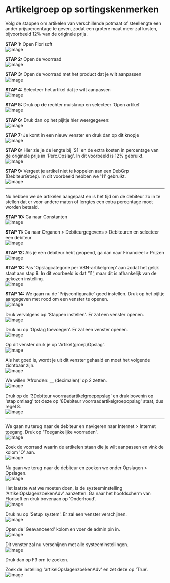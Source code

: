 # Artikelgroep op sortingskenmerken

Volg de stappen om artikelen van verschillende potmaat of steellengte een ander prijspercentage te geven, zodat een grotere maat meer zal kosten, bijvoorbeeld 12% van de originele prijs.

**STAP 1:** Open Florisoft  
![image](https://github.com/user-attachments/assets/6acc4470-4a5d-4ac1-a424-798553401663)

**STAP 2:** Open de voorraad  
![image](https://github.com/user-attachments/assets/64f8aadb-4898-4e54-8863-a05e815d837d)

**STAP 3:** Open de voorraad met het product dat je wilt aanpassen  
![image](https://github.com/user-attachments/assets/0a723830-b8af-4fae-ab60-4ed223d152dc)

**STAP 4:** Selecteer het artikel dat je wilt aanpassen  
![image](https://github.com/user-attachments/assets/05a1dbc5-c971-43f4-a002-3eaf4b2ca4b0)

**STAP 5:** Druk op de rechter muisknop en selecteer 'Open artikel'  
![image](https://github.com/user-attachments/assets/244bcb63-a5c9-4d6b-9fac-f079a61463e3)

**STAP 6:** Druk dan op het pijltje hier weergegeven:  
![image](https://github.com/user-attachments/assets/0c7770c4-ac21-4b44-877a-0214272a6c69)

**STAP 7:** Je komt in een nieuw venster en druk dan op dit knopje  
![image](https://github.com/user-attachments/assets/f937fbaf-02b4-4cbc-93b7-c362eb969827)

**STAP 8:** Hier zie je de lengte bij 'S1' en de extra kosten in percentage van de originele prijs in 'Perc.Opslag'. In dit voorbeeld is 12% gebruikt.  
![image](https://github.com/user-attachments/assets/125049ae-6bcd-4ee3-95c9-1f222177809a)

**STAP 9:** Vergeet je artikel niet te koppelen aan een DebGrp (DebiteurGroep). In dit voorbeeld hebben we '11' gebruikt.  
![image](https://github.com/user-attachments/assets/ef637e8c-57e5-4170-a90c-1196bbf53560)

---

Nu hebben we de artikelen aangepast en is het tijd om de debiteur zo in te stellen dat er voor andere maten of lengtes een extra percentage moet worden betaald.

**STAP 10:** Ga naar Constanten  
![image](https://github.com/user-attachments/assets/413886e8-0ad0-4b31-b919-a48d83d677c6)

**STAP 11:** Ga naar Organen > Debiteurgegevens > Debiteuren en selecteer een debiteur  
![image](https://github.com/user-attachments/assets/d7c5fa08-275f-4e40-b59f-64c0e41be99d)

**STAP 12:** Als je een debiteur hebt geopend, ga dan naar Financieel > Prijzen  
![image](https://github.com/user-attachments/assets/d4075e30-0445-48b8-801a-e3ad765c520c)

**STAP 13:** Pas 'Opslagcategorie per VBN-artikelgroep' aan zodat het gelijk staat aan stap 9. In dit voorbeeld is dat '11', maar dit is afhankelijk van de gekozen instelling.  
![image](https://github.com/user-attachments/assets/09617010-768d-42d5-949f-637c911cf127)

**STAP 14:** We gaan nu de 'Prijsconfiguratie' goed instellen. Druk op het pijltje aangegeven met rood om een venster te openen.  
![image](https://github.com/user-attachments/assets/12032635-e26e-41eb-a5df-ea721c9ef165)

Druk vervolgens op 'Stappen instellen'. Er zal een venster openen.  
![image](https://github.com/user-attachments/assets/9a4bcab1-514d-4609-a4bd-d583f0f3d581)

Druk nu op 'Opslag toevoegen'. Er zal een venster openen.  
![image](https://github.com/user-attachments/assets/17edee29-c571-4682-b094-7a3ccdf05a4c)

Op dit venster druk je op 'Artikel(groep)Opslag'.  
![image](https://github.com/user-attachments/assets/951ce4f5-5d4b-40b3-b52a-2c5f56a14767)

Als het goed is, wordt je uit dit venster gehaald en moet het volgende zichtbaar zijn.  
![image](https://github.com/user-attachments/assets/e39223c5-2b5c-4744-a020-1e1da31a78c3)

We willen 'Afronden: __ (decimalen)' op 2 zetten.  
![image](https://github.com/user-attachments/assets/711c1bf0-7b62-4caa-aefd-0de6869ed9d2)

Druk op de '3Debiteur voorraadartikelgroepopslag' en druk bovenin op 'stap omlaag' tot deze op '8Debiteur voorraadartikelgroepopslag' staat, dus regel 8.  
![image](https://github.com/user-attachments/assets/17006819-35d3-4e8e-bb64-ba09470befb0)

---

We gaan nu terug naar de debiteur en navigeren naar Internet > Internet toegang. Druk op 'Toegankelijke voorraden'.  
![image](https://github.com/user-attachments/assets/5d87b2ae-135a-45fe-9079-15e4a12f8449)

Zoek de voorraad waarin de artikelen staan die je wilt aanpassen en vink de kolom 'O' aan.  
![image](https://github.com/user-attachments/assets/31bb13b6-0653-452e-ae14-58ebb62dc416)

Nu gaan we terug naar de debiteur en zoeken we onder Opslagen > Opslagen.  
![image](https://github.com/user-attachments/assets/00f6343a-790e-407a-b85c-c22f1c21668a)

Het laatste wat we moeten doen, is de systeeminstelling 'ArtikelOpslagenzoekenAdv' aanzetten. Ga naar het hoofdscherm van Florisoft en druk bovenaan op 'Onderhoud'.  
![image](https://github.com/user-attachments/assets/5615a040-ec5b-40b8-87a0-739c4c1f5c3e)

Druk nu op 'Setup system'. Er zal een venster verschijnen.  
![image](https://github.com/user-attachments/assets/ef5a58a6-3bb4-4470-8a06-a4ad3d6f419d)

Open de 'Geavanceerd' kolom en voer de admin pin in.  
![image](https://github.com/user-attachments/assets/b5ec3144-fae5-4c6f-b3aa-4ce20b013957)

Dit venster zal nu verschijnen met alle systeeminstellingen.  
![image](https://github.com/user-attachments/assets/fb26472e-60ce-4ad5-8686-8934edeb0a45)

Druk dan op F3 om te zoeken.

Zoek de instelling 'artikelOpslagenzoekenAdv' en zet deze op 'True'.  
![image](https://github.com/user-attachments/assets/a9856306-b85e-48e7-8a3d-6e873b7319f4)
